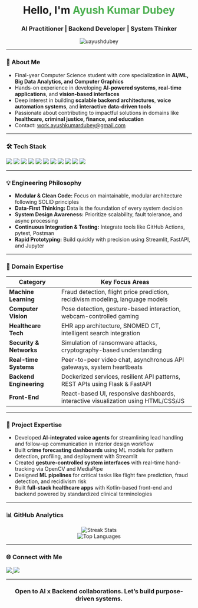<h1 align="center">Hello, I'm <span style="color:#4CAF50">Ayush Kumar Dubey</span></h1>
<h3 align="center">AI Practitioner | Backend Developer | System Thinker</h3>

<p align="center">
  <img src="https://komarev.com/ghpvc/?username=uayushdubey&label=Profile%20views&color=0e75b6&style=flat" alt="uayushdubey" />
</p>

---

### 🧠 About Me

- Final-year Computer Science student with core specialization in **AI/ML, Big Data Analytics, and Computer Graphics**
- Hands-on experience in developing **AI-powered systems**, **real-time applications**, and **vision-based interfaces**
- Deep interest in building **scalable backend architectures**, **voice automation systems**, and **interactive data-driven tools**
- Passionate about contributing to impactful solutions in domains like **healthcare, criminal justice, finance, and education**
- Contact: [work.ayushkumardubey@gmail.com](mailto:work.ayushkumardubey@gmail.com)

---

### 🛠 Tech Stack

<p align="left">
  <img src="https://img.shields.io/badge/Python-FFD43B?style=flat&logo=python&logoColor=darkgreen" />
  <img src="https://img.shields.io/badge/C++-00599C?style=flat&logo=c%2B%2B&logoColor=white" />
  <img src="https://img.shields.io/badge/JavaScript-F7DF1E?style=flat&logo=javascript&logoColor=black" />
  <img src="https://img.shields.io/badge/HTML5-E34F26?style=flat&logo=html5&logoColor=white" />
  <img src="https://img.shields.io/badge/CSS3-1572B6?style=flat&logo=css3&logoColor=white" />
  <img src="https://img.shields.io/badge/Flask-000000?style=flat&logo=flask&logoColor=white" />
  <img src="https://img.shields.io/badge/Django-092E20?style=flat&logo=django&logoColor=white" />
  <img src="https://img.shields.io/badge/React-61DAFB?style=flat&logo=react&logoColor=black" />
  <img src="https://img.shields.io/badge/TensorFlow-FF6F00?style=flat&logo=tensorflow&logoColor=white" />
  <img src="https://img.shields.io/badge/Figma-F24E1E?style=flat&logo=figma&logoColor=white" />
  <img src="https://img.shields.io/badge/AWS-232F3E?style=flat&logo=amazon-aws&logoColor=white" />
</p>

---

### 💡 Engineering Philosophy

- **Modular & Clean Code:** Focus on maintainable, modular architecture following SOLID principles  
- **Data-First Thinking:** Data is the foundation of every system decision  
- **System Design Awareness:** Prioritize scalability, fault tolerance, and async processing  
- **Continuous Integration & Testing:** Integrate tools like GitHub Actions, pytest, Postman  
- **Rapid Prototyping:** Build quickly with precision using Streamlit, FastAPI, and Jupyter  

---

### 🔬 Domain Expertise

| Category | Key Focus Areas |
|---------|-----------------|
| **Machine Learning** | Fraud detection, flight price prediction, recidivism modeling, language models |
| **Computer Vision** | Pose detection, gesture-based interaction, webcam-controlled gaming |
| **Healthcare Tech** | EHR app architecture, SNOMED CT, intelligent search integration |
| **Security & Networks** | Simulation of ransomware attacks, cryptography-based understanding |
| **Real-time Systems** | Peer-to-peer video chat, asynchronous API gateways, system heartbeats |
| **Backend Engineering** | Dockerized services, resilient API patterns, REST APIs using Flask & FastAPI |
| **Front-End** | React-based UI, responsive dashboards, interactive visualization using HTML/CSS/JS |

---

### 📂 Project Expertise

- Developed **AI-integrated voice agents** for streamlining lead handling and follow-up communication in interior design workflow
- Built **crime forecasting dashboards** using ML models for pattern detection, profiling, and deployment with Streamlit
- Created **gesture-controlled system interfaces** with real-time hand-tracking via OpenCV and MediaPipe
- Designed **ML pipelines** for critical tasks like flight fare prediction, fraud detection, and recidivism risk
- Built **full-stack healthcare apps** with Kotlin-based front-end and backend powered by standardized clinical terminologies

---

### 📊 GitHub Analytics

<p align="center">
  <img src="https://github-readme-streak-stats.herokuapp.com/?user=uayushdubey&theme=react" alt="Streak Stats"/>
  <br>
  <img src="https://github-readme-stats.vercel.app/api/top-langs/?username=uayushdubey&layout=compact&theme=tokyonight" alt="Top Languages"/>
</p>

---

### 🌐 Connect with Me

<p align="left">
  <a href="https://www.linkedin.com/in/ayush-kumar-dubey-84113623a" target="blank">
    <img src="https://img.shields.io/badge/LinkedIn-0A66C2?style=for-the-badge&logo=linkedin&logoColor=white"/>
  </a>
  <a href="https://instagram.com/akd_saksham" target="blank">
    <img src="https://img.shields.io/badge/Instagram-E4405F?style=for-the-badge&logo=instagram&logoColor=white"/>
  </a>
</p>

---

<h3 align="center">Open to AI x Backend collaborations. Let’s build purpose-driven systems.</h3>
